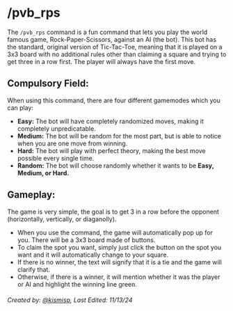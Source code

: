# /pvb_rps

The `/pvb_rps` command is a fun command that lets you play the world famous game, Rock-Paper-Scissors, against an AI (the bot). This bot has the standard, original version of Tic-Tac-Toe, meaning that it is played on a 3x3 board with no additional rules other than claiming a square and trying to get three in a row first. The player will always have the first move.

## Compulsory Field:

When using this command, there are four different gamemodes which you can play:

- **Easy:** The bot will have completely randomized moves, making it completely unpredicatable.
- **Medium:** The bot will be random for the most part, but is able to notice when you are one move from winning.
- **Hard:** The bot will play with perfect theory, making the best move possible every single time.
- **Random:** The bot will choose randomly whether it wants to be **Easy, Medium, or Hard.**

## Gameplay:

The game is very simple, the goal is to get 3 in a row before the opponent (horizontally, vertically, or diaganolly).

- When you use the command, the game will automatically pop up for you. There will be a 3x3 board made of buttons.
- To claim the spot you want, simply just click the button on the spot you want and it will automatically change to your square.
- If there is no winner, the text will signify that it is a tie and the game will clarify that.
- Otherwise, if there is a winner, it will mention whether it was the player or AI and highlight the winning line green.

###### Created by: [@kismisp](https://discordapp.com/users/1206865169846632450), Last Edited: 11/13/24
